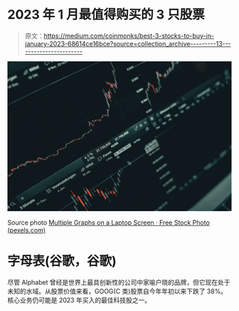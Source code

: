 # 2023 年 1 月最值得购买的 3 只股票

> 原文：<https://medium.com/coinmonks/best-3-stocks-to-buy-in-january-2023-68614ce16bce?source=collection_archive---------13----------------------->

![](img/63d2f0019f6fa3c846cc835d18895bb5.png)

Source photo [Multiple Graphs on a Laptop Screen · Free Stock Photo (pexels.com)](https://www.pexels.com/photo/multiple-graphs-on-a-laptop-screen-6770610/)

# 字母表(谷歌，谷歌)

尽管 Alphabet 曾经是世界上最具创新性的公司中家喻户晓的品牌，但它现在处于未知的水域。从股票价值来看，GOOG(C 类)股票自今年年初以来下跌了 38%。核心业务仍可能是 2023 年买入的最佳科技股之一。
